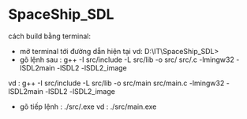 # SpaceShip_SDL



cách build bằng terminal:
+ mở terminal tới đường dẫn hiện tại vd: D:\IT\SpaceShip_SDL>
+ gõ lệnh sau : g++ -I src/include  -L src/lib -o src/<fileBienDich> src/<fileBienDich>.c -lmingw32 -lSDL2main -lSDL2 -lSDL2_image

vd : g++ -I src/include  -L src/lib -o src/main src/main.c -lmingw32 -lSDL2main -lSDL2 -lSDL2_image

+ gõ tiếp lệnh : ./src/<fileBienDich>.exe 
vd : ./src/main.exe
